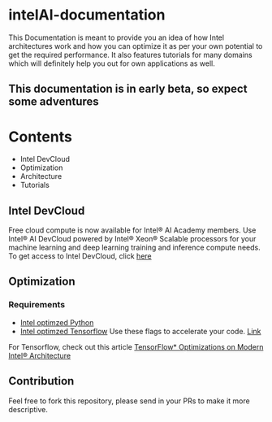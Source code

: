 # intelAI-documentation
This Documentation is meant to provide you an idea of how Intel architectures work and how you can optimize it as per your own potential to get the required performance. It also features tutorials for many domains which will definitely help you out for own applications as well.

## This documentation is in early beta, so expect some adventures

# Contents
- Intel DevCloud
- Optimization
- Architecture
- Tutorials

## Intel DevCloud
Free cloud compute is now available for Intel® AI Academy members. Use Intel® AI DevCloud powered by Intel® Xeon® Scalable processors for your machine learning and deep learning training and inference compute needs.
To get access to Intel DevCloud, click [here](https://software.intel.com/en-us/ai-academy/tools/devcloud)


## Optimization
 ### Requirements
- [Intel optimzed Python](https://software.intel.com/en-us/distribution-for-python)
- [Intel optimzed Tensorflow](https://software.intel.com/en-us/articles/intel-optimized-tensorflow-installation-guide)
Use these flags to accelerate your code. [Link](https://github.com/prajjwal1/intelAI-documentation/blob/master/opt_flags)

For Tensorflow, check out this article [TensorFlow* Optimizations on Modern Intel® Architecture](https://software.intel.com/en-us/articles/tensorflow-optimizations-on-modern-intel-architecture)

## Contribution
Feel free to fork this repository, please send in your PRs to make it more descriptive.

